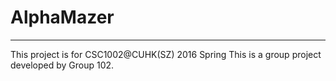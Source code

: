 
# AlphaMazer
------
This project is for CSC1002@CUHK(SZ) 2016 Spring
This is a group project developed by Group 102.